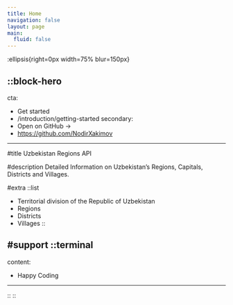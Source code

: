 ```yaml
---
title: Home
navigation: false
layout: page
main:
  fluid: false
---
```


:ellipsis{right=0px width=75% blur=150px}

::block-hero
---
cta:
  - Get started
  - /introduction/getting-started
secondary:
  - Open on GitHub →
  - https://github.com/NodirXakimov
---

#title
Uzbekistan Regions API

#description
Detailed Information on Uzbekistan’s Regions, Capitals, Districts and Villages. 

[//]: # (Write pages in [Markdown]&#40;https://content.nuxtjs.org&#41;, use [Vue]&#40;https://vuejs.org&#41; components and enjoy the power of [Nuxt]&#40;https://nuxt.com&#41;.)

#extra
  ::list
  - Territorial division of the Republic of Uzbekistan
  - Regions
  - Districts
  - Villages
  ::

#support
  ::terminal
  ---
  content:
  - Happy Coding
  ---
  ::
::

